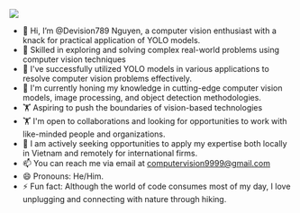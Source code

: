 ![](https://komarev.com/ghpvc/?username=Devision789)

- 👋 Hi, I’m @Devision789 Nguyen, a computer vision enthusiast with a knack for practical application of YOLO models.
- 👀 Skilled in exploring and solving complex real-world problems using computer vision techniques
- 👀 I've successfully utilized YOLO models in various applications to resolve computer vision problems effectively.
- 🌱 I'm currently honing my knowledge in cutting-edge computer vision models, image processing, and object detection methodologies.
- 🏋️‍ Aspiring to push the boundaries of vision-based technologies
- 🏋️ I'm open to collaborations and looking for opportunities to work with like-minded people and organizations.
- 🎯 I am actively seeking opportunities to apply my expertise both locally in Vietnam and remotely for international firms.
- 📫 You can reach me via email at computervision9999@gmail.com 
- 😄 Pronouns: He/Him.
- ⚡ Fun fact: Although the world of code consumes most of my day, I love unplugging and connecting with nature through hiking.
